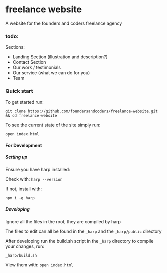 # freelance website

A website for the founders and coders freelance agency

### todo:

Sections:

+ Landing Section (illustration and description?)
+ Contact Section
+ Our work / testimonials
+ Our service (what we can do for you)
+ Team

### Quick start

To get started run:

`git clone https://github.com/foundersandcoders/freelance-website.git && cd freelance-website`

To see the current state of the site simply run:

`open index.html`

#### For Development

##### Setting up

Ensure you have harp installed:

Check with: `harp --version`

If not, install with:

`npm i -g harp`

##### Developing

Ignore all the files in the root, they are compiled by harp

The files to edit can all be found in the `_harp` and the `_harp/public` directory

After developing run the build.sh script in the `_harp` directory to compile your changes, run:

`_harp/build.sh`

View them with: `open index.html`
